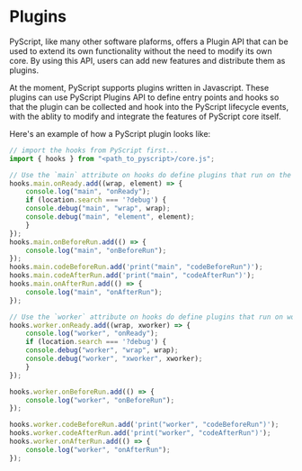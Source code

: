 # Plugins

PyScript, like many other software plaforms, offers a Plugin API that can be used to extend its
own functionality without the need to modify its own core. By using this API, users can add new
features and distribute them as plugins.

At the moment, PyScript supports plugins written in Javascript. These plugins can use PyScript
Plugins API to define entry points and hooks so that the plugin can be collected and hook into
the PyScript lifecycle events, with the ablity to modify and integrate the features of PyScript
core itself.

Here's an example of how a PyScript plugin looks like:

```js
// import the hooks from PyScript first...
import { hooks } from "<path_to_pyscript>/core.js";

// Use the `main` attribute on hooks do define plugins that run on the main thread
hooks.main.onReady.add((wrap, element) => {
    console.log("main", "onReady");
    if (location.search === '?debug') {
    console.debug("main", "wrap", wrap);
    console.debug("main", "element", element);
    }
});
hooks.main.onBeforeRun.add(() => {
    console.log("main", "onBeforeRun");
});
hooks.main.codeBeforeRun.add('print("main", "codeBeforeRun")');
hooks.main.codeAfterRun.add('print("main", "codeAfterRun")');
hooks.main.onAfterRun.add(() => {
    console.log("main", "onAfterRun");
});

// Use the `worker` attribute on hooks do define plugins that run on workers
hooks.worker.onReady.add((wrap, xworker) => {
    console.log("worker", "onReady");
    if (location.search === '?debug') {
    console.debug("worker", "wrap", wrap);
    console.debug("worker", "xworker", xworker);
    }
});

hooks.worker.onBeforeRun.add(() => {
    console.log("worker", "onBeforeRun");
});

hooks.worker.codeBeforeRun.add('print("worker", "codeBeforeRun")');
hooks.worker.codeAfterRun.add('print("worker", "codeAfterRun")');
hooks.worker.onAfterRun.add(() => {
    console.log("worker", "onAfterRun");
});
```